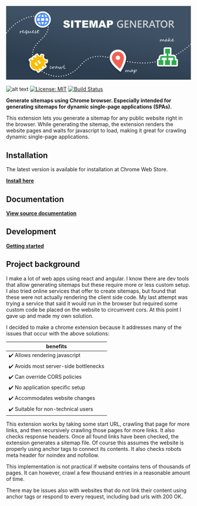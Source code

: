 
<img src="assets/img/promo/tile_mq.png" alt="ScreeSitemap Generator" />
 
![alt text](https://img.shields.io/badge/latest-v0.0.2-8066d6.svg "version")
[![License: MIT](https://img.shields.io/badge/License-MIT-yellow.svg)](https://opensource.org/licenses/MIT)
[![Build Status](https://travis-ci.org/sneeakco/sitemap-generator.svg?branch=master)](https://travis-ci.org/sneeakco/sitemap-generator)

**Generate sitemaps using Chrome browser. Especially intended for generating sitemaps for dynamic single-page applications (SPAs).**

This extension lets you generate a sitemap for any public website right in the browser. While generating the sitemap, the extension renders the website pages and waits for javascript to load, making it great for crawling dynamic single-page applications.

## Installation

The latest version is available for installation at Chrome Web Store.

**[Install here](https://chrome.google.com/webstore/detail/hcnjemngcihnhncobgdgkkfkhmleapah "Sitemap Generator")**

## Documentation

**[View source documentation](https://sneeakco.github.io/sitemap-generator/documentation "Documentation")**

## Development

**[Getting started](https://sneeakco.github.io/sitemap-generator/development "Development")**

## Project background

I make a lot of web apps using react and angular. I know there are dev tools that allow generating sitemaps but these require more or less custom setup. I also tried online services that offer to create sitemaps, but found that these were not actually rendering the client side code. My last attempt was trying a service that said it would run in the browser but required some custom code be placed on the website to circumvent cors. At this point I gave up and made my own solution. 

I decided to make a chrome extension because it addresses many of the issues that occur with the above solutions: 

| benefits |
| --- |
| ✔️ Allows rendering javascript |
| ✔️ Avoids most server-side bottlenecks |
| ✔️ Can override CORS policies |
| ✔️ No application specific setup |
| ✔️ Accommodates website changes |
| ✔️ Suitable for non-technical users |

This extension works by taking some start URL, crawling that page for more links, and then recursively crawling those pages for more links. It also checks response headers. Once all found links have been checked, the extension generates a sitemap file. Of course this assumes the website is properly using anchor tags to connect its contents. It also checks robots meta header for noindex and nofollow. 

This implementation is not practical if website contains tens of thousands of pages. It can however, crawl a few thousand entries in a reasonable amount of time. 

There may be issues also with websites that do not link their content using anchor tags or respond to every request, including bad urls with 200 OK.